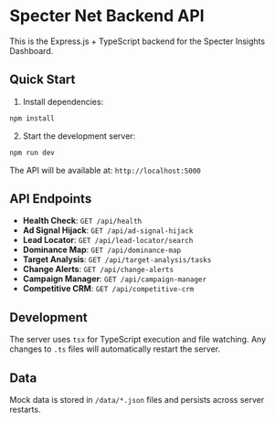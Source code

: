 
# Specter Net Backend API

This is the Express.js + TypeScript backend for the Specter Insights Dashboard.

## Quick Start

1. Install dependencies:
```bash
npm install
```

2. Start the development server:
```bash
npm run dev
```

The API will be available at: `http://localhost:5000`

## API Endpoints

- **Health Check**: `GET /api/health`
- **Ad Signal Hijack**: `GET /api/ad-signal-hijack`
- **Lead Locator**: `GET /api/lead-locator/search`
- **Dominance Map**: `GET /api/dominance-map`
- **Target Analysis**: `GET /api/target-analysis/tasks`
- **Change Alerts**: `GET /api/change-alerts`
- **Campaign Manager**: `GET /api/campaign-manager`
- **Competitive CRM**: `GET /api/competitive-crm`

## Development

The server uses `tsx` for TypeScript execution and file watching. Any changes to `.ts` files will automatically restart the server.

## Data

Mock data is stored in `/data/*.json` files and persists across server restarts.
